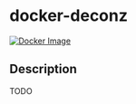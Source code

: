 # docker-deconz

[![Docker Image](https://github.com/eripa/deconz-exporter/actions/workflows/docker-buildx.yml/badge.svg)](https://github.com/eripa/deconz-exporter/actions/workflows/docker-buildx.yml)

## Description

TODO
